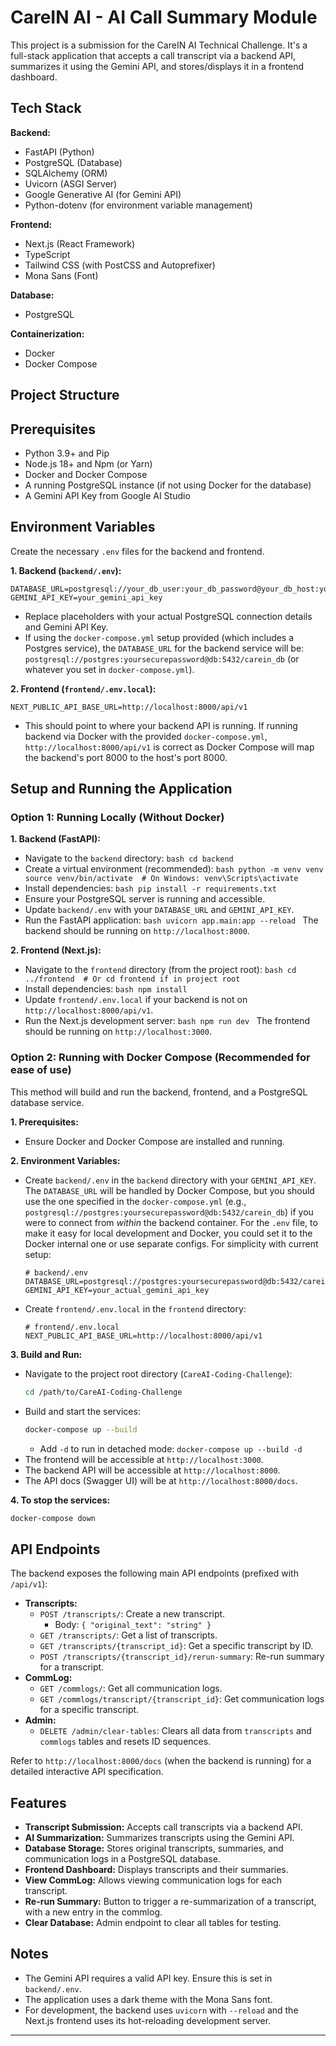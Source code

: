 # CareIN AI - AI Call Summary Module

This project is a submission for the CareIN AI Technical Challenge. It's a full-stack application that accepts a call transcript via a backend API, summarizes it using the Gemini API, and stores/displays it in a frontend dashboard.

## Tech Stack

**Backend:**
*   FastAPI (Python)
*   PostgreSQL (Database)
*   SQLAlchemy (ORM)
*   Uvicorn (ASGI Server)
*   Google Generative AI (for Gemini API)
*   Python-dotenv (for environment variable management)

**Frontend:**
*   Next.js (React Framework)
*   TypeScript
*   Tailwind CSS (with PostCSS and Autoprefixer)
*   Mona Sans (Font)

**Database:**
*   PostgreSQL

**Containerization:**
*   Docker
*   Docker Compose

## Project Structure

## Prerequisites

*   Python 3.9+ and Pip
*   Node.js 18+ and Npm (or Yarn)
*   Docker and Docker Compose
*   A running PostgreSQL instance (if not using Docker for the database)
*   A Gemini API Key from Google AI Studio

## Environment Variables

Create the necessary `.env` files for the backend and frontend.

**1. Backend (`backend/.env`):**

```env
DATABASE_URL=postgresql://your_db_user:your_db_password@your_db_host:your_db_port/your_db_name
GEMINI_API_KEY=your_gemini_api_key
```
*   Replace placeholders with your actual PostgreSQL connection details and Gemini API Key.
*   If using the `docker-compose.yml` setup provided (which includes a Postgres service), the `DATABASE_URL` for the backend service will be: `postgresql://postgres:yoursecurepassword@db:5432/carein_db` (or whatever you set in `docker-compose.yml`).

**2. Frontend (`frontend/.env.local`):**

```env
NEXT_PUBLIC_API_BASE_URL=http://localhost:8000/api/v1
```
*   This should point to where your backend API is running. If running backend via Docker with the provided `docker-compose.yml`, `http://localhost:8000/api/v1` is correct as Docker Compose will map the backend's port 8000 to the host's port 8000.

## Setup and Running the Application

### Option 1: Running Locally (Without Docker)

**1. Backend (FastAPI):**

   *   Navigate to the `backend` directory:
     ```bash
     cd backend
     ```
   *   Create a virtual environment (recommended):
     ```bash
     python -m venv venv
     source venv/bin/activate  # On Windows: venv\Scripts\activate
     ```
   *   Install dependencies:
     ```bash
     pip install -r requirements.txt
     ```
   *   Ensure your PostgreSQL server is running and accessible.
   *   Update `backend/.env` with your `DATABASE_URL` and `GEMINI_API_KEY`.
   *   Run the FastAPI application:
     ```bash
     uvicorn app.main:app --reload
     ```
     The backend should be running on `http://localhost:8000`.

**2. Frontend (Next.js):**

   *   Navigate to the `frontend` directory (from the project root):
     ```bash
     cd ../frontend  # Or cd frontend if in project root
     ```
   *   Install dependencies:
     ```bash
     npm install
     ```
   *   Update `frontend/.env.local` if your backend is not on `http://localhost:8000/api/v1`.
   *   Run the Next.js development server:
     ```bash
     npm run dev
     ```
     The frontend should be running on `http://localhost:3000`.

### Option 2: Running with Docker Compose (Recommended for ease of use)

This method will build and run the backend, frontend, and a PostgreSQL database service.

**1. Prerequisites:**
   * Ensure Docker and Docker Compose are installed and running.

**2. Environment Variables:**
   * Create `backend/.env` in the `backend` directory with your `GEMINI_API_KEY`. The `DATABASE_URL` will be handled by Docker Compose, but you should use the one specified in the `docker-compose.yml` (e.g., `postgresql://postgres:yoursecurepassword@db:5432/carein_db`) if you were to connect from *within* the backend container. For the `.env` file, to make it easy for local development and Docker, you could set it to the Docker internal one or use separate configs. For simplicity with current setup:
        ```env
        # backend/.env
        DATABASE_URL=postgresql://postgres:yoursecurepassword@db:5432/carein_db
        GEMINI_API_KEY=your_actual_gemini_api_key
        ```
   * Create `frontend/.env.local` in the `frontend` directory:
        ```env
        # frontend/.env.local
        NEXT_PUBLIC_API_BASE_URL=http://localhost:8000/api/v1
        ```

**3. Build and Run:**
   * Navigate to the project root directory (`CareAI-Coding-Challenge`):
     ```bash
     cd /path/to/CareAI-Coding-Challenge
     ```
   * Build and start the services:
     ```bash
     docker-compose up --build
     ```
     *   Add `-d` to run in detached mode: `docker-compose up --build -d`
   * The frontend will be accessible at `http://localhost:3000`.
   * The backend API will be accessible at `http://localhost:8000`.
   * The API docs (Swagger UI) will be at `http://localhost:8000/docs`.

**4. To stop the services:**
   ```bash
   docker-compose down
   ```

## API Endpoints

The backend exposes the following main API endpoints (prefixed with `/api/v1`):

*   **Transcripts:**
    *   `POST /transcripts/`: Create a new transcript.
        *   Body: `{ "original_text": "string" }`
    *   `GET /transcripts/`: Get a list of transcripts.
    *   `GET /transcripts/{transcript_id}`: Get a specific transcript by ID.
    *   `POST /transcripts/{transcript_id}/rerun-summary`: Re-run summary for a transcript.
*   **CommLog:**
    *   `GET /commlogs/`: Get all communication logs.
    *   `GET /commlogs/transcript/{transcript_id}`: Get communication logs for a specific transcript.
*   **Admin:**
    *   `DELETE /admin/clear-tables`: Clears all data from `transcripts` and `commlogs` tables and resets ID sequences.

Refer to `http://localhost:8000/docs` (when the backend is running) for a detailed interactive API specification.

## Features

*   **Transcript Submission:** Accepts call transcripts via a backend API.
*   **AI Summarization:** Summarizes transcripts using the Gemini API.
*   **Database Storage:** Stores original transcripts, summaries, and communication logs in a PostgreSQL database.
*   **Frontend Dashboard:** Displays transcripts and their summaries.
*   **View CommLog:** Allows viewing communication logs for each transcript.
*   **Re-run Summary:** Button to trigger a re-summarization of a transcript, with a new entry in the commlog.
*   **Clear Database:** Admin endpoint to clear all tables for testing.

## Notes

*   The Gemini API requires a valid API key. Ensure this is set in `backend/.env`.
*   The application uses a dark theme with the Mona Sans font.
*   For development, the backend uses `uvicorn` with `--reload` and the Next.js frontend uses its hot-reloading development server.

---
